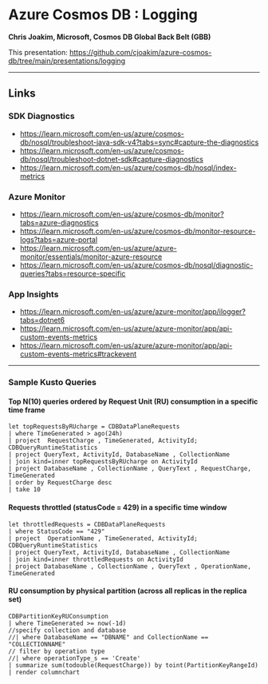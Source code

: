 # Azure Cosmos DB : Logging

**Chris Joakim, Microsoft, Cosmos DB Global Back Belt (GBB)**

This presentation: https://github.com/cjoakim/azure-cosmos-db/tree/main/presentations/logging

---

## Links

### SDK Diagnostics

- https://learn.microsoft.com/en-us/azure/cosmos-db/nosql/troubleshoot-java-sdk-v4?tabs=sync#capture-the-diagnostics
- https://learn.microsoft.com/en-us/azure/cosmos-db/nosql/troubleshoot-dotnet-sdk#capture-diagnostics
- https://learn.microsoft.com/en-us/azure/cosmos-db/nosql/index-metrics

### Azure Monitor

- https://learn.microsoft.com/en-us/azure/cosmos-db/monitor?tabs=azure-diagnostics
- https://learn.microsoft.com/en-us/azure/cosmos-db/monitor-resource-logs?tabs=azure-portal
- https://learn.microsoft.com/en-us/azure/azure-monitor/essentials/monitor-azure-resource
- https://learn.microsoft.com/en-us/azure/cosmos-db/nosql/diagnostic-queries?tabs=resource-specific

### App Insights

- https://learn.microsoft.com/en-us/azure/azure-monitor/app/ilogger?tabs=dotnet6
- https://learn.microsoft.com/en-us/azure/azure-monitor/app/api-custom-events-metrics
- https://learn.microsoft.com/en-us/azure/azure-monitor/app/api-custom-events-metrics#trackevent

---

### Sample Kusto Queries

#### Top N(10) queries ordered by Request Unit (RU) consumption in a specific time frame

```
let topRequestsByRUcharge = CDBDataPlaneRequests 
| where TimeGenerated > ago(24h)
| project  RequestCharge , TimeGenerated, ActivityId;
CDBQueryRuntimeStatistics
| project QueryText, ActivityId, DatabaseName , CollectionName
| join kind=inner topRequestsByRUcharge on ActivityId
| project DatabaseName , CollectionName , QueryText , RequestCharge, TimeGenerated
| order by RequestCharge desc
| take 10
```

#### Requests throttled (statusCode = 429) in a specific time window

```
let throttledRequests = CDBDataPlaneRequests
| where StatusCode == "429"
| project  OperationName , TimeGenerated, ActivityId;
CDBQueryRuntimeStatistics
| project QueryText, ActivityId, DatabaseName , CollectionName
| join kind=inner throttledRequests on ActivityId
| project DatabaseName , CollectionName , QueryText , OperationName, TimeGenerated
```

#### RU consumption by physical partition (across all replicas in the replica set)

```
CDBPartitionKeyRUConsumption
| where TimeGenerated >= now(-1d)
//specify collection and database
//| where DatabaseName == "DBNAME" and CollectionName == "COLLECTIONNAME"
// filter by operation type
//| where operationType_s == 'Create'
| summarize sum(todouble(RequestCharge)) by toint(PartitionKeyRangeId)
| render columnchart
```

